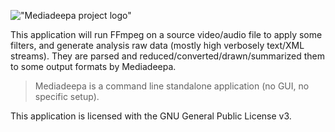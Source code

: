 !["Mediadeepa project logo"](https://mexm.media/project-logo.png)

This application will run FFmpeg on a source video/audio file to apply some filters, and generate analysis raw data (mostly high verbosely text/XML streams). They are parsed and reduced/converted/drawn/summarized them to some output formats by Mediadeepa.

> Mediadeepa is a command line standalone application (no GUI, no specific setup).

This application is licensed with the GNU General Public License v3.
